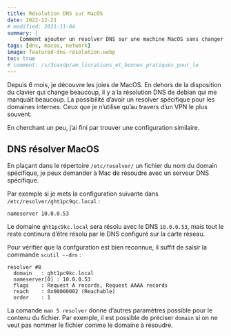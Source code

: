 ```yaml
---
title: Résolution DNS sur MacOS
date: 2022-12-21
# modified: 2021-11-04
summary: |
    Comment ajouter un resolver DNS sur une machine MacOS sans changer la résolution de toute la carte réseau. Après une explication très vaste sur la résolution sous Debian c’est un trick que l’on va voir dans cet article.
tags: [dns, macos, network]
image: featured-dns-resolution.webp
toc: true
# comment: /s/3cwxdp/am_liorations_et_bonnes_pratiques_pour_le
---
```


Depuis 6 mois, je découvre les joies de MacOS. En dehors de la disposition du clavier qui change beaucoup, il y a la résolution DNS de debian qui me manquait beaucoup. La possibilité d’avoir un resolver spécifique pour les domaines internes. Ceux que je n’utilise qu’au travers d’un VPN le plus souvent.

En cherchant un peu, j’ai fini par trouver une configuration similaire.

## DNS résolver MacOS

En plaçant dans le répertoire `/etc/resolver/` un fichier du nom du domain spécifique, je peux demander à Mac de résoudre avec un serveur DNS spécifique.

Par exemple si je mets la configuration suivante dans `/etc/resolver/ght1pc9qc.local` :

```shell
nameserver 10.0.0.53
```

Le domaine `ght1pc9kc.local` sera résolu avec le DNS `10.0.0.53`, mais tout le reste continura d’être résolu par le DNS configuré sur la carte réseau.

Pour vérifier que la confguration est bien reconnue, il suffit de saisir la commande `scutil --dns` :

```shell
resolver #8
  domain   : ght1pc9kc.local
  nameserver[0] : 10.0.0.53
  flags    : Request A records, Request AAAA records
  reach    : 0x00000002 (Reachable)
  order    : 1
```

La comande `man 5 resolver` donne d’autres paramètres possible pour le contenu du fichier. Par exemple, il est possible de préciser `domain` si on ne veut pas nommer le fichier comme le domaine à résoudre.